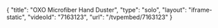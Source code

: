 {
    "title": "OXO Microfiber Hand Duster",
    "type": "solo",
    "layout": "iframe-static",
    "videoId": "7163123",
    "url": "\/tvpembed\/7163123"
}